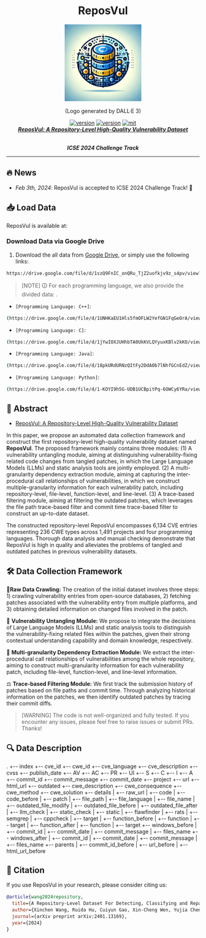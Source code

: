 <div align="center">
    <p>
    <h1>
    ReposVul
    </h1>
    <img src="logo.png" alt="ReposVul Logo" style="width: 200px; height: 200px;">
    </p>
    <p>
    (Logo generated by DALL·E 3)
    </p>
    <a href="https://github.com/ddlBoJack/MT4SSL"><img src="https://img.shields.io/badge/Platform-linux-lightgrey" alt="version"></a>
    <a href="https://github.com/ddlBoJack/MT4SSL"><img src="https://img.shields.io/badge/Python-3.8+-orange" alt="version"></a>
    <a href="https://github.com/ddlBoJack/MT4SSL"><img src="https://img.shields.io/badge/License-MIT-red.svg" alt="mit"></a>
</div>

<div align="center">
  <a href="https://arxiv.org/abs/2401.13169">
    <b><em>ReposVul: A Repository-Level High-Quality Vulnerability Dataset</em></b>
  </a>
  <br></br>
  <p>
    <b><em>ICSE 2024 Challenge Track</em></b>
  </p>
</div>
<hr>

## 🔥 News
- *Feb 3th, 2024*: ReposVul is accepted to ICSE 2024 Challenge Track! 🎉

## 📥 Load Data

ReposVul is available at:

### Download Data via Google Drive
1. Download the all data from [Google Drive](https://drive.google.com/file/d/1szQ9FnIC_onQRu_TjZ2uofkjv9z_s4pv/view?usp=drive_link), or simply use the following links:
```bash
https://drive.google.com/file/d/1szQ9FnIC_onQRu_TjZ2uofkjv9z_s4pv/view?usp=drive_link
```

> [NOTE]
> &#128712; For each programming language, we also provide the divided data: .
- `[Programming Language: C++]`:
```bash
(https://drive.google.com/file/d/1UNHKaEU1Hls5fmOFLW2YefGN1FqGeOrA/view?usp=drive_link)
```
- `[Programming Language: C]`:
```bash
(https://drive.google.com/file/d/1jYwIOXJUHhbTA0UkKVLQYyuxKBlv2kKO/view?usp=drive_link)
```

- `[Programming Language: Java]`:
```bash
(https://drive.google.com/file/d/18pkURdURNzQItFy2DdA0b7lNhfGCnEdZ/view?usp=drive_link)
```

- `[Programming Language: Python]`:
  
```bash
(https://drive.google.com/file/d/1-KOYI9h5G-UDB1UCBpitPq-6OWCy6YRa/view?usp=drive_link)
```

## 🚨 Abstract
- [ReposVul: A Repository-Level High-Quality Vulnerability Dataset](https://arxiv.org/abs/2401.13169)

In this paper, we propose an automated data collection framework and construct the first repository-level high-quality vulnerability dataset named **ReposVul**. The proposed framework mainly contains three modules: (1) A vulnerability untangling module, aiming at distinguishing vulnerability-fixing related code changes from tangled patches, in which the Large Language Models (LLMs) and static analysis tools are jointly employed. (2) A multi-granularity dependency extraction module, aiming at capturing the inter-procedural call relationships of vulnerabilities, in which we construct multiple-granularity information for each vulnerability patch, including repository-level, file-level, function-level, and line-level. (3) A trace-based filtering module, aiming at filtering the outdated patches, which leverages the file path trace-based filter and commit time trace-based filter to construct an up-to-date dataset.

The constructed repository-level ReposVul encompasses 6,134 CVE entries representing 236 CWE types across 1,491 projects and four programming languages. Thorough data analysis and manual checking demonstrate that ReposVul is high in quality and alleviates the problems of tangled and outdated patches in previous vulnerability datasets.



## 🛠️ Data Collection Framework
🤯**Raw Data Crawling:** The creation of the initial dataset involves three steps: 1) crawling vulnerability entries from open-source databases, 2) fetching patches associated with the vulnerability entry from multiple platforms, and 3) obtaining detailed information on changed files involved in the patch.

📅 **Vulnerability Untangling Module:** We propose to integrate the decisions of Large Language Models (LLMs) and static analysis tools to distinguish the vulnerability-fixing related files within the patches, given their strong contextual understanding capability and domain knowledge, respectively.

🔔 **Multi-granularity Dependency Extraction Module:** We extract the inter-procedural call relationships of vulnerabilities among the whole repository, aiming to construct multi-granularity information for each vulnerability patch, including file-level, function-level, and line-level information.

⚖️ **Trace-based Filtering Module:** We first track the submission history of patches based on file paths and commit time. Through analyzing historical information on the patches, we then identify outdated patches by tracing their commit diffs.

> [WARNING]
> The code is not well-organized and fully tested. If you encounter any issues, please feel free to raise issues or submit PRs. Thanks!

## 🔍 Data Description

.
+-- index
+-- cve_id
+-- cwe_id
+-- cve_language
+-- cve_description
+-- cvss
+-- publish_date
+-- AV
+-- AC
+-- PR
+-- UI
+-- S
+-- C
+-- I
+-- A
+-- commit_id
+-- commit_message
+-- commit_date
+-- project
+-- url
+-- html_url
+-- outdated
+-- cwe_description
+-- cwe_consequence
+-- cwe_method
+-- cwe_solution
+-- details
|   +-- raw_url
|   +-- code
|   +-- code_before
|   +-- patch
|   +-- file_path
|   +-- file_language
|   +-- file_name
|   +-- outdated_file_modify
|   +-- outdated_file_before
|   +-- outdated_file_after
|   +-- llm_check
|   +-- static_check
|   +-- static
    |   +-- flawfinder
    |   +-- rats
    |   +-- semgrep
    |   +-- cppcheck
|   +-- target
|   +-- function_before
    |   +-- function
    |   +-- target
|   +-- function_after
    |   +-- function
    |   +-- target
+-- windows_before
|   +-- commit_id
|   +-- commit_date
|   +-- commit_message
|   +-- files_name
+-- windows_after
|   +-- commit_id
|   +-- commit_date
|   +-- commit_message
|   +-- files_name
+-- parents
|   +-- commit_id_before
|   +-- url_before
|   +-- html_url_before

## 📝 Citation

If you use ReposVul in your research, please consider citing us:

```bibtex
@article{wang2024repository,
  title={A Repository-Level Dataset For Detecting, Classifying and Repairing Software Vulnerabilities},
  author={Xinchen Wang, Ruida Hu, Cuiyun Gao, Xin-Cheng Wen, Yujia Chen, and Qing Liap},
  journal={arXiv preprint arXiv:2401.13169},
  year={2024}
}
```



